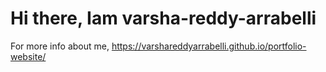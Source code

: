 # Hi there, Iam varsha-reddy-arrabelli
For more info about me, https://varshareddyarrabelli.github.io/portfolio-website/
